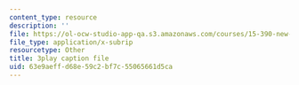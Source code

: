 ```yaml
---
content_type: resource
description: ''
file: https://ol-ocw-studio-app-qa.s3.amazonaws.com/courses/15-390-new-enterprises-spring-2013/63e9aeffd68e59c2bf7c55065661d5ca_IPDZFNh73Kw.vtt
file_type: application/x-subrip
resourcetype: Other
title: 3play caption file
uid: 63e9aeff-d68e-59c2-bf7c-55065661d5ca
---
```

